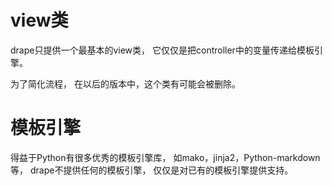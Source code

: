 # view类
drape只提供一个最基本的view类，
它仅仅是把controller中的变量传递给模板引擎。

为了简化流程，
在以后的版本中，这个类有可能会被删除。

# 模板引擎
得益于Python有很多优秀的模板引擎库，
如mako，jinja2，Python-markdown等，
drape不提供任何的模板引擎，
仅仅是对已有的模板引擎提供支持。
